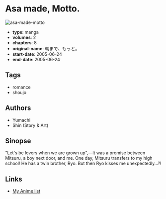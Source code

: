 # Asa made, Motto.

![asa-made-motto](https://cdn.myanimelist.net/images/manga/3/4042.jpg)

-   **type**: manga
-   **volumes**: 2
-   **chapters**: 8
-   **original-name**: 朝まで、もっと。
-   **start-date**: 2005-06-24
-   **end-date**: 2005-06-24

## Tags

-   romance
-   shoujo

## Authors

-   Yumachi
-   Shin (Story & Art)

## Sinopse

"Let's be lovers when we are grown up",―It was a promise between Mitsuru, a boy next door, and me. One day, Mitsuru transfers to my high school! He has a twin brother, Ryo. But then Ryo kisses me unexpectedly...?!

## Links

-   [My Anime list](https://myanimelist.net/manga/3632/Asa_made_Motto)
